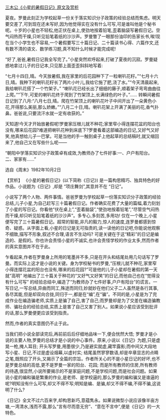 [三木公《小星的暑假日记》原文及赏析](https://www.vrrw.net/wx/15153.html)

夏夜。罗曼此刻正为学校起草一份关于落实知识分子政策的经验总结而焦虑。明天要交差了,可到现在还未写好,因为他觉得实在没有什么可写,可是谁叫他是个秘书呢。十岁的小星也不轻松,他正伏在桌上,使劲地按着铅笔,歪着脑袋写暑假日记。空气闷热而干燥,只听见铅笔着纸的沙沙声。罗曼瞥了一眼那份油印的告家长书,唉!现在当个小学生也不容易,一个暑假要写三十篇日记、二十篇读书心得、六篇作文,还有数不清的语文、数学练习题,真不知什么时候才能完成呢!

“好了,爸爸,暑假日记我全写完了。”小星突然欢呼起来,打破了夏夜的沉寂。罗曼疑惑地拿过儿子的日记本,只见那上面歪歪斜斜地写着:

“七月十四日,晴。今天放暑假,我在家里的后花园种下了一粒喇叭花籽。”“七月十六日,晴。我种下的喇叭花籽长了两片小叶儿,我给它施了肥,浇了水。”“今天清晨起来,我给喇叭花搭了一个竹架子。” “喇叭花已经长出了细细的藤子,顺着架子弯弯曲曲往上爬。”“下午,可爱的喇叭花终于爬到了竹架顶上,长满绿色的叶子。”…… 转瞬间暑假日记到了八月:“八月七日,晴。爬在竹架顶上的喇叭花叶子中间开出了一朵黄色小花,开得那么美丽,那么娇嫩。”“八月二十日,晴。喇叭花架上开满了美丽的花,香气扑鼻。爸爸说,只要流汗水就一定有收获的。”

天知道!今天才开始放暑假呢!罗曼家压根儿就不种花;家里窄小得连摆花盆的阳台也没有,哪来后花园?难道把喇叭花种到床底下?罗曼看着这部编造的日记,又好气又好笑,他真想给儿子一巴掌。可是当他的手一触到桌子上他起草的总结稿时,就又缩回来了,他自己又在写些什么呢——

“朝阳中学落实知识分子政策卓有成效,为教师办了七件好事:一、户户有阳台。二、家家有……”

选自《周末》1982年10月2日



【赏析】 《小星的暑假日记》(以下简称《日记》) 是一篇构思精巧、独具特色的好作品。小说题为《日记》,却是 “项庄舞剑”,其意并不在 “日记”。

小说写了两个人物、两件事情。爸爸罗曼为学校起草一份落实知识分子政策的经验总结,儿子小星,为自己赶写三十篇暑假日记。作者确实花费了大量的篇幅,着力刻划了小星的写日记。你看他“伏在桌上”,“歪着脑袋”,“使劲地按着铅笔”,“尽管空气闷热而干燥,却只听见铅笔着纸的沙沙声”。多专心,多刻苦,多用功! 仅在一个晚上,小星便写完了三十篇暑假日记。超常的智能,非凡的毅力,惊人的速度,连罗曼都感到惊奇、疑惑。从字面上看,小星的日记是无可指责的,读一读他的日记吧,你能说他观察不细致,描写不形象,叙述不合理,语言不生动吗? 可是关键在于这“精彩”的日记是编造的、是假的。你也许会责怪小星的不诚实,也许会责怪学校的作业太多,然而作者的真实意图并不在于此。

乍看起来,作者在罗曼身上所用的笔墨并不多,只是在开头和结尾处用几句话写了罗曼。而实际上这才是小说的关键。身为学校秘书的罗曼,“压根儿就不种花,家里窄小得连摆花盆的阳台也没有,哪来的后花园?”可是他的儿子小星却在暑假的第一天就“高明” 地编出了三十篇关于种花的“又好气又好笑”的日记,而他自己也在“觉得没有什么可写” 的经验总结中,编造了“为教师办了七件好事,户户有阳台”的谎言。一写日记,一写总结,异曲而同工,殊途而同归,妙就妙在他们父子二人虽然是各行其事,各尽其能,但是却双向合拢,同归于一,都是在“编”,在“骗”。不同的是,小星是为了完成作业在编造骗老师,实质上是骗了自己,害了自己;而罗曼却是为了交差在编造骗教师、骗社会的经验总结,实质上是害了自己又害了别人。如果说小星应该受到批评的话,那么罗曼便更应该受到指责。

然而,作者的真实意图仍不止于此。

当我们把小说全部读完后,再前前后后仔细地品味一下,便会恍然大悟; 罗曼才是小说的主要人物,罗曼的总结才是小说的中心事件。原来,小说以《日记》为题,只是虚晃一枪,掩人耳目; 开头写罗曼,用墨很少,乃是避实就虚,藏竿露影;而中间又大段地写小星、日记,不过是虚设烟幕,以虚衬实; 结尾虽然寥寥数语,却是卒章显志的点睛之笔,既照应了开头,又揭示了全篇的宗旨。作者所关心的不是小星日记的好坏,也不是罗曼总结的高低,更不是罗曼一家的阳台、花园; 而是所有教师的住房,所有教师的待遇,很显然,小说所要揭示的不是家庭问题,不是学校问题,而是社会问题。如果说小星的编和骗是繁重的作业,是老师、是学校逼的,那么罗曼的编和骗又是谁逼的呢?明知没有什么可写,却又不得不写;明知是编、是骗,却又不得不编,不得不骗,这说明了什么?

《日记》全文不过六百来字,却构思新巧,意蕴隽永。如果说微型小说应该像半亩方塘,一湾清水,浅而不露,那么“言有尽而意无穷”、“意在不言中”,便是《日记》的一大特色。

